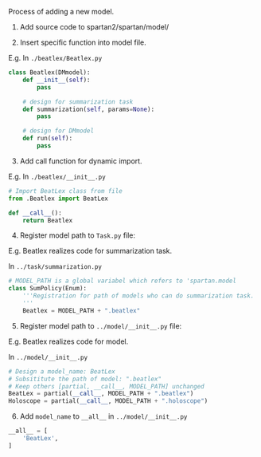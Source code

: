 Process of adding a new model.

1. Add source code to spartan2/spartan/model/

2. Insert specific function into model file.

E.g. In `./beatlex/Beatlex.py`

``` python
class Beatlex(DMmodel):
    def __init__(self):
        pass

    # design for summarization task
    def summarization(self, params=None):
        pass

    # design for DMmodel
    def run(self):
        pass
```

3. Add call function for dynamic import.

E.g. In `./beatlex/__init__.py`

``` python
# Import BeatLex class from file 
from .Beatlex import BeatLex

def __call__():
    return Beatlex
```

4. Register model path to `Task.py` file:

E.g. Beatlex realizes code for summarization task.

In `../task/summarization.py`

``` python
# MODEL_PATH is a global variabel which refers to 'spartan.model
class SumPolicy(Enum):
    '''Registration for path of models who can do summarization task.
    '''
    Beatlex = MODEL_PATH + ".beatlex"
```

5. Register model path to `../model/__init__.py` file:

E.g. Beatlex realizes code for model.

In `../model/__init__.py`

``` python
# Design a model_name: BeatLex
# Subsititute the path of model: ".beatlex"
# Keep others [partial, __call__, MODEL_PATH] unchanged
BeatLex = partial(__call__, MODEL_PATH + ".beatlex")
Holoscope = partial(__call__, MODEL_PATH + ".holoscope")
```

6. Add `model_name` to `__all__` in `../model/__init__.py`

``` python
__all__ = [
    'BeatLex',
]
```
